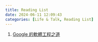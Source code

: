 ```yaml
---
title: Reading List
date: 2024-06-11 12:09:43
categories: [Life & Talk, Reading List]
---
```

1. [Google 的軟體工程之道](https://johnliutw.medium.com/list/google-4cfac4644843)